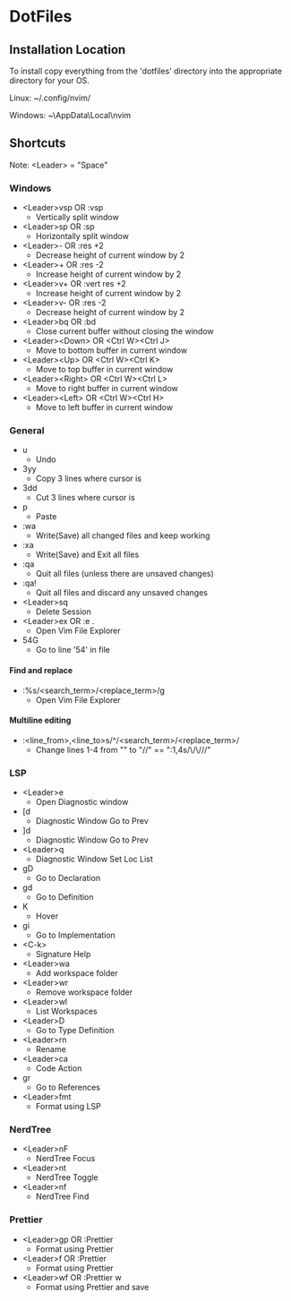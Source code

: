 # DotFiles

## Installation Location

To install copy everything from the 'dotfiles' directory into the appropriate directory for your OS.

Linux:
~/.config/nvim/

Windows:
~\AppData\Local\nvim

## Shortcuts

Note: \<Leader\> = "Space"

### Windows

- \<Leader\>vsp OR :vsp
  - Vertically split window
- \<Leader\>sp OR :sp
  - Horizontally split window
- \<Leader\>- OR :res +2
  - Decrease height of current window by 2
- \<Leader\>+ OR :res -2
  - Increase height of current window by 2
- \<Leader\>v+ OR :vert res +2
  - Increase height of current window by 2
- \<Leader\>v- OR :res -2
  - Decrease height of current window by 2
- \<Leader\>bq OR :bd
  - Close current buffer without closing the window
- \<Leader\>\<Down\> OR \<Ctrl W\>\<Ctrl J\>
  - Move to bottom buffer in current window
- \<Leader\>\<Up\> OR \<Ctrl W\>\<Ctrl K\>
  - Move to top buffer in current window
- \<Leader\>\<Right\> OR \<Ctrl W\>\<Ctrl L\>
  - Move to right buffer in current window
- \<Leader\>\<Left\> OR \<Ctrl W\>\<Ctrl H\>
  - Move to left buffer in current window

### General

- u
  - Undo
- 3yy
  - Copy 3 lines where cursor is
- 3dd
  - Cut 3 lines where cursor is
- p
  - Paste
- :wa
  - Write(Save) all changed files and keep working
- :xa
  - Write(Save) and Exit all files
- :qa
  - Quit all files (unless there are unsaved changes)
- :qa!
  - Quit all files and discard any unsaved changes
- \<Leader\>sq
  - Delete Session
- \<Leader\>ex OR :e .
  - Open Vim File Explorer
- 54G
  - Go to line '54' in file

#### Find and replace

- :%s/\<search_term\>/\<replace_term\>/g
  - Open Vim File Explorer

#### Multiline editing

- :\<line_from\>,\<line_to\>s/^/\<search_term\>/\<replace_term\>/
  - Change lines 1-4 from "" to "//" == ":1,4s/\\/\\///"

### LSP

- \<Leader\>e
  - Open Diagnostic window
- [d
  - Diagnostic Window Go to Prev
- ]d
  - Diagnostic Window Go to Prev
- \<Leader\>q
  - Diagnostic Window Set Loc List
- gD
  - Go to Declaration
- gd
  - Go to Definition
- K
  - Hover
- gi
  - Go to Implementation
- \<C-k\>
  - Signature Help
- \<Leader\>wa
  - Add workspace folder
- \<Leader\>wr
  - Remove workspace folder
- \<Leader\>wl
  - List Workspaces
- \<Leader\>D
  - Go to Type Definition
- \<Leader\>rn
  - Rename
- \<Leader\>ca
  - Code Action
- gr
  - Go to References
- \<Leader\>fmt
  - Format using LSP

### NerdTree

- \<Leader\>nF
  - NerdTree Focus
- \<Leader\>nt
  - NerdTree Toggle
- \<Leader\>nf
  - NerdTree Find

### Prettier

- \<Leader\>gp OR :Prettier
  - Format using Prettier
- \<Leader\>f OR :Prettier
  - Format using Prettier
- \<Leader\>wf OR :Prettier w
  - Format using Prettier and save
